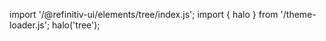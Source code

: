 <!--
type: template
name: tree
-->

import '/@refinitiv-ui/elements/tree/index.js';
import { halo } from '/theme-loader.js';
halo('tree');
